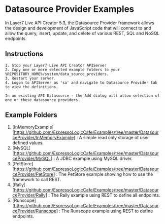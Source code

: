 # Datasource Provider Examples
In Layer7 Live API Creator 5.3, the Datasource Provider framework allows the design and development of
JavaScript code that will connect to and allow the query, insert, update, and delete of various REST, SQL and NoSQL endpoints.

## Instructions
```
1. Stop your Layer7 Live API Creator APIServer
2. Copy one or more selected example folders to your %REPOSITORY_HOME%/system/data_source_providers.
3. Restart your server.
4. Logon to APIServer as 'sa' and navigate to Datasource Provider tab to view the definitions.

In an existing API Datasource - the Add dialog will allow selection of one or these datasource providers.
```
## Example Folders
1. [InMemoryExample][https://github.com/EspressoLogicCafe/Examples/tree/master/DatasourceProvider/InMemoryExample] : A simple read only storage of user defined values.
2. [MySQL][https://github.com/EspressoLogicCafe/Examples/tree/master/DatasourceProvider/MySQL] : A JDBC example using MySQL driver.
3. [PetStore][https://github.com/EspressoLogicCafe/Examples/tree/master/DatasourceProvider/PetStore] : The PetStore example showing how to use the framework to call REST. 
4. [Rally][https://github.com/EspressoLogicCafe/Examples/tree/master/DatasourceProvider/Rally] : The Rally example using REST to define all endpoints.
5. [Runscope][https://github.com/EspressoLogicCafe/Examples/tree/master/DatasourceProvider/Runscope] : The Runscope example using REST to define endpoints.